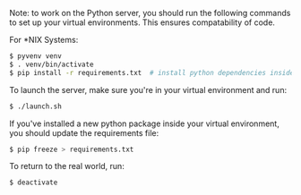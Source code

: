 Note: to work on the Python server, you should run the following commands to set
up your virtual environments.
This ensures compatability of code.

For \*NIX Systems:
```bash
$ pyvenv venv
$ . venv/bin/activate
$ pip install -r requirements.txt  # install python dependencies inside venv
```

To launch the server, make sure you're in your virtual environment and run:
```bash
$ ./launch.sh
```

If you've installed a new python package inside your virtual environment, you
should update the requirements file:
```bash
$ pip freeze > requirements.txt
```

To return to the real world, run:
```bash
$ deactivate
```
